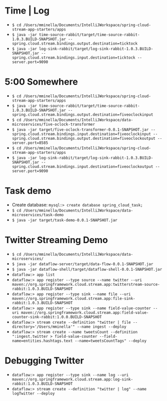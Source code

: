 # Time | Log

* `$ cd /Users/mminella/Documents/IntelliJWorkspace/spring-cloud-stream-app-starters/apps`
* `$ java -jar time-source-rabbit/target/time-source-rabbit-1.0.3.BUILD-SNAPSHOT.jar --spring.cloud.stream.bindings.output.destination=ticktock`
* `$ java -jar log-sink-rabbit/target/log-sink-rabbit-1.0.3.BUILD-SNAPSHOT.jar --spring.cloud.stream.bindings.input.destination=ticktock --server.port=9090`

# 5:00 Somewhere

* `$ cd /Users/mminella/Documents/IntelliJWorkspace/spring-cloud-stream-app-starters/apps`
* `$ java -jar time-source-rabbit/target/time-source-rabbit-1.0.3.BUILD-SNAPSHOT.jar --spring.cloud.stream.bindings.output.destination=fiveoclockinput`
* `$ cd /Users/mminella/Documents/IntelliJWorkspace/data-microservices/five-oclock-transformer`
* `$ java -jar target/five-oclock-transformer-0.0.1-SNAPSHOT.jar --spring.cloud.stream.bindings.input.destination=fiveoclockinput --spring.cloud.stream.bindings.output.destination=fiveoclockoutput --server.port=8585`
* `$ cd /Users/mminella/Documents/IntelliJWorkspace/spring-cloud-stream-app-starters/apps`
* `$ java -jar log-sink-rabbit/target/log-sink-rabbit-1.0.3.BUILD-SNAPSHOT.jar --spring.cloud.stream.bindings.input.destination=fiveoclockoutput --server.port=9090`

# Task demo

* Create database: `mysql:> create database spring_cloud_task;`
* `$ cd /Users/mminella/Documents/IntelliJWorkspace/data-microservices/task-demo`
* `$ java -jar target/task-demo-0.0.1-SNAPSHOT.jar`

# Twitter Streaming Demo

* `$ cd /Users/mminella/Documents/IntelliJWorkspace/data-microservices/`
* `$ java -jar dataflow-server/target/data-flow-0.0.1-SNAPSHOT.jar`
* `$ java -jar dataflow-shell/target/dataflow-shell-0.0.1-SNAPSHOT.jar`
* `dataflow:> app list`
* `dataflow:> app register --type source --name twitter --uri maven://org.springframework.cloud.stream.app:twitterstream-source-rabbit:1.0.3.BUILD-SNAPSHOT`
* `dataflow:> app register --type sink --name file --uri maven://org.springframework.cloud.stream.app:file-sink-rabbit:1.0.3.BUILD-SNAPSHOT`
* `dataflow:> app register --type sink --name field-value-counter --uri maven://org.springframework.cloud.stream.app:field-value-counter-sink-rabbit:1.0.0.BUILD-SNAPSHOT`
* `dataflow:> stream create --definition "twitter | file --directory='/Users/mminella'" --name ingest --deploy`
* `dataflow:> stream create --name tweetsCount --definition ":ingest.twitter > field-value-counter --field-name=entities.hashtags.text --name=tweetsCountTags" --deploy`




# Debugging Twitter

* `dataflow:> app register --type sink --name log --uri maven://org.springframework.cloud.stream.app:log-sink-rabbit:1.0.3.BUILD-SNAPSHOT`
* `dataflow:> stream create --definition "twitter | log" --name logTwitter --deploy`